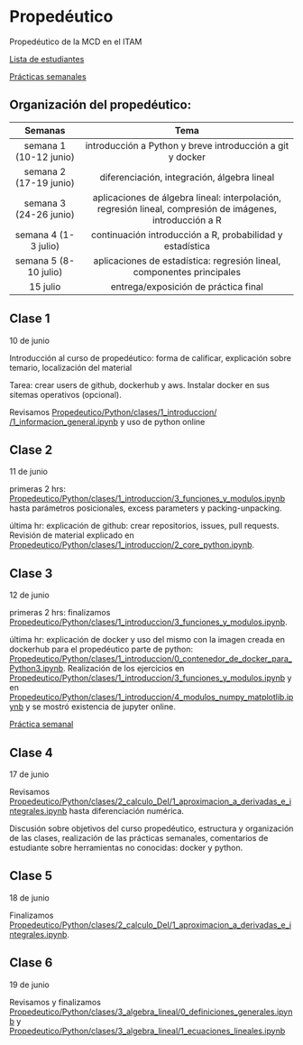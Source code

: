 # Propedéutico 
Propedéutico de la MCD en el ITAM  

[Lista de estudiantes](https://drive.google.com/file/d/13GBL3BsW1QnaZrbsOoVQ2QKY0Rw5IdAh/view?usp=sharing)

[Prácticas semanales](practicas_semanales/)


## Organización del propedéutico:

| Semanas   | Tema                                                              |
| :--------:|:-----------------------------------------------------------------:|
| semana 1 (10-12 junio) | introducción a Python y breve introducción a git y docker                                            | 
| semana 2 (17-19 junio)| diferenciación, integración, álgebra lineal                       |
| semana 3 (24-26 junio)| aplicaciones de álgebra lineal: interpolación, regresión lineal, compresión de imágenes, introducción a R                  |
|semana 4  (1-3 julio)| continuación introducción a R, probabilidad y estadística            |
|semana 5 (8-10 julio)|aplicaciones de estadística: regresión lineal, componentes principales|
|15 julio| entrega/exposición de práctica final                                 |



## Clase 1
10 de junio

Introducción al curso de propedéutico: forma de calificar, explicación sobre temario, localización del material

Tarea: crear users de github, dockerhub y aws. Instalar docker en sus sitemas operativos (opcional).

Revisamos [Propedeutico/Python/clases/1_introduccion/
/1_informacion_general.ipynb](https://github.com/ITAM-DS/Propedeutico/blob/master/Python/clases/1_introduccion/1_informacion_general.ipynb) y uso de python online


## Clase 2
11 de junio

primeras 2 hrs: [Propedeutico/Python/clases/1_introduccion/3_funciones_y_modulos.ipynb](https://github.com/ITAM-DS/Propedeutico/blob/master/Python/clases/1_introduccion/3_funciones_y_modulos.ipynb) hasta parámetros posicionales, excess parameters y packing-unpacking.

última hr: explicación de github: crear repositorios, issues, pull requests. Revisión de material explicado en [Propedeutico/Python/clases/1_introduccion/2_core_python.ipynb](https://github.com/ITAM-DS/Propedeutico/blob/master/Python/clases/1_introduccion/2_core_python.ipynb). 


## Clase 3
12 de junio

primeras 2 hrs: finalizamos [Propedeutico/Python/clases/1_introduccion/3_funciones_y_modulos.ipynb](https://github.com/ITAM-DS/Propedeutico/blob/master/Python/clases/1_introduccion/3_funciones_y_modulos.ipynb).

última hr: explicación de docker y uso del mismo con la imagen creada en dockerhub para el propedéutico parte de python: [Propedeutico/Python/clases/1_introduccion/0_contenedor_de_docker_para_Python3.ipynb](https://github.com/ITAM-DS/Propedeutico/blob/master/Python/clases/1_introduccion/0_contenedor_de_docker_para_Python3.ipynb). Realización de los ejercicios en [Propedeutico/Python/clases/1_introduccion/3_funciones_y_modulos.ipynb](https://github.com/ITAM-DS/Propedeutico/blob/master/Python/clases/1_introduccion/3_funciones_y_modulos.ipynb) y  en [Propedeutico/Python/clases/1_introduccion/4_modulos_numpy_matplotlib.ipynb](https://github.com/ITAM-DS/Propedeutico/blob/master/Python/clases/1_introduccion/4_modulos_numpy_matplotlib.ipynb) y se mostró existencia de jupyter online.

[Práctica semanal](https://github.com/ITAM-DS/Propedeutico/tree/prope-2019-1/practicas_semanales/practica_1)


## Clase 4
17 de junio

Revisamos [Propedeutico/Python/clases/2_calculo_DeI/1_aproximacion_a_derivadas_e_integrales.ipynb](https://github.com/ITAM-DS/Propedeutico/blob/master/Python/clases/2_calculo_DeI/1_aproximacion_a_derivadas_e_integrales.ipynb) hasta diferenciación numérica.

Discusión sobre objetivos del curso propedéutico, estructura y organización de las clases, realización de las prácticas semanales, comentarios de estudiante sobre herramientas no conocidas: docker y python.


## Clase 5
18 de junio

Finalizamos [Propedeutico/Python/clases/2_calculo_DeI/1_aproximacion_a_derivadas_e_integrales.ipynb](https://github.com/ITAM-DS/Propedeutico/blob/master/Python/clases/2_calculo_DeI/1_aproximacion_a_derivadas_e_integrales.ipynb).

## Clase 6
19 de junio

Revisamos y finalizamos [
Propedeutico/Python/clases/3_algebra_lineal/0_definiciones_generales.ipynb](https://github.com/ITAM-DS/Propedeutico/blob/master/Python/clases/3_algebra_lineal/0_definiciones_generales.ipynb) y [Propedeutico/Python/clases/3_algebra_lineal/1_ecuaciones_lineales.ipynb](https://github.com/ITAM-DS/Propedeutico/blob/master/Python/clases/3_algebra_lineal/1_ecuaciones_lineales.ipynb)



